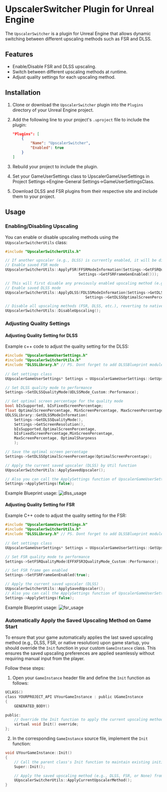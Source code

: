 # UpscalerSwitcher Plugin for Unreal Engine

The `UpscalerSwitcher` is a plugin for Unreal Engine that allows dynamic switching between different upscaling methods such as FSR and DLSS.

## Features

- Enable/Disable FSR and DLSS upscaling.
- Switch between different upscaling methods at runtime.
- Adjust quality settings for each upscaling method.

## Installation

1. Clone or download the `UpscalerSwitcher` plugin into the `Plugins` directory of your Unreal Engine project.
2. Add the following line to your project's `.uproject` file to include the plugin:

    ```json
    "Plugins": [
        {
            "Name": "UpscalerSwitcher",
            "Enabled": true
        }
    ]
    ```

3. Rebuild your project to include the plugin.
4. Set your GameUserSettings class to UpscalerGameUserSettings in Project Settings->Engine-General Settings->GameUserSettingsClass.
5. Download DLSS and FSR plugins from their respective site and include them to your project.

## Usage

### Enabling/Disabling Upscaling

You can enable or disable upscaling methods using the `UUpscalerSwitcherUtils` class:

```cpp
#include "UpscalerSwitcherUtils.h"

// If another upscaler (e.g., DLSS) is currently enabled, it will be disabled before enabling FSR
// Enable saved FSR mode 
UUpscalerSwitcherUtils::ApplyFSR(FFSRModeInformation(Settings->GetFSRQualityMode(),
                                 Settings->GetFSRFrameGenEnabled()));

// This will first disable any previously enabled upscaling method (e.g., FSR) and then enable DLSS
// Enable saved DLSS mode
UUpscalerSwitcherUtils::ApplyDLSS(FDLSSModeInformation(Settings->GetDLSSQualityMode(),
                                    Settings->GetDLSSOptimalScreenPercentage(), Settings->GetDLSSFrameGenEnabled()));

// Disable all upscaling methods (FSR, DLSS, etc.), reverting to native resolution rendering
UUpscalerSwitcherUtils::DisableUpscaling();
```
### Adjusting Quality Settings

#### Adjusting Quality Setting for DLSS

Example c++ code to adjust the quality setting for the DLSS:
```cpp
#include "UpscalerGameUserSettings.h"
#include "UpscalerSwitcherUtils.h"
#include "DLSSLibrary.h" // PS. Dont forget to add DLSSBlueprint module in to your project.Build.cs like PrivateDependencyModuleNames.AddRange(new string[] {"DLSSBlueprint"});
 
// Get settings class
UUpscalerGameUserSettings* Settings = UUpscalerGameUserSettings::GetUpscalerGameUserSettings();

// Set DLSS quality mode to performance
Settings->SetDLSSQualityMode(UDLSSMode_Custom::Performance);

// Get optimal screen percentage for the quality mode
bool bIsSupported, bIsFixedScreenPercentage;
float OptimalScreenPercentage, MinScreenPercentage, MaxScreenPercentage, OptimalSharpness;
UDLSSLibrary::GetDLSSModeInformation(
    Settings->GetDLSSQualityMode(),
    Settings->GetScreenResolution(),
    bIsSupported,OptimalScreenPercentage,
    bIsFixedScreenPercentage,MinScreenPercentage,
    MaxScreenPercentage, OptimalSharpness
    );

// Save the optimal screen percentage
Settings->SetDLSSOptimalScreenPercentage(OptimalScreenPercentage);

// Apply the current saved upscaler (DLSS) by Util function
UUpscalerSwitcherUtils::ApplySavedUpscaler();

// Also you can call the ApplySettings function of UpscalerGameUserSettings which will also call ApplySavedUpscaler
Settings->ApplySettings(false);
```

Example Blueprint usage:
![dlss_usage](https://github.com/user-attachments/assets/6590ab37-b056-4543-ba21-e2540e1a62a6)

#### Adjusting Quality Setting for FSR

Example C++ code to adjust the quality setting for the FSR:
```cpp
#include "UpscalerGameUserSettings.h"
#include "UpscalerSwitcherUtils.h"
#include "DLSSLibrary.h" // PS. Dont forget to add DLSSBlueprint module in to your project.Build.cs like PrivateDependencyModuleNames.AddRange(new string[] {"DLSSBlueprint"});
 
// Get settings class
UUpscalerGameUserSettings* Settings = UUpscalerGameUserSettings::GetUpscalerGameUserSettings();

// Set FSR quality mode to performance
Settings->SetFSRQualityMode(EFFXFSR3QualityMode_Custom::Performance);

// Set FSR frame gen enabled
Settings->SetFSRFrameGenEnabled(true);

// Apply the current saved upscaler (DLSS)
UUpscalerSwitcherUtils::ApplySavedUpscaler();
// Also you can call the ApplySettings function of UpscalerGameUserSettings which will also call ApplySavedUpscaler
Settings->ApplySettings(false);
```

Example Blueprint usage:
![fsr_usage](https://github.com/user-attachments/assets/3ec4227f-fd51-46fc-a744-6c4a14fa53da)



### Automatically Apply the Saved Upscaling Method on Game Start

To ensure that your game automatically applies the last saved upscaling method (e.g., DLSS, FSR, or native resolution) upon game startup, you should override the `Init` function in your custom `GameInstance` class. This ensures the saved upscaling preferences are applied seamlessly without requiring manual input from the player.

Follow these steps:

1. Open your `GameInstance` header file and define the `Init` function as follows:

```h
UCLASS()
class YOURPROJECT_API UYourGameInstance : public UGameInstance
{
    GENERATED_BODY()

public:
    // Override the Init function to apply the current upscaling method on game start
    virtual void Init() override;
};
```

2. In the corresponding `GameInstance` source file, implement the `Init` function:

```cpp
void UYourGameInstance::Init()
{
    // Call the parent class's Init function to maintain existing initialization logic
    Super::Init();

    // Apply the saved upscaling method (e.g., DLSS, FSR, or None) from the last game session
    UUpscalerSwitcherUtils::ApplyCurrentUpscalerMethod();
}
```
